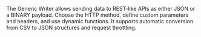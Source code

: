 The Generic Writer allows sending data to REST-like APIs as either JSON or a BINARY payload. Choose the HTTP method,
define custom parameters and headers, and use dynamic functions. It supports automatic conversion from CSV to JSON structures and 
 request throttling.
